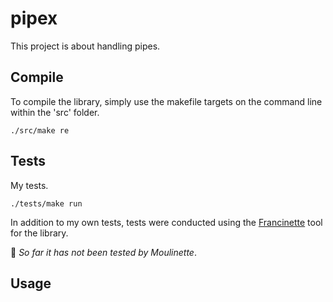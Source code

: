# pipex
This project is about handling pipes.

## Compile
To compile the library, simply use the makefile targets on the command line within the 'src' folder.
```
./src/make re
```

## Tests
My tests.
```
./tests/make run
```
In addition to my own tests, tests were conducted using the [Francinette](https://github.com/xicodomingues/francinette) tool for the library.

🚩 *So far it has not been tested by Moulinette*.

## Usage

